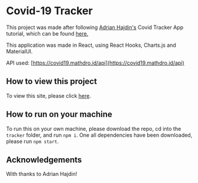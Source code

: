 # Covid-19 Tracker

This project was made after following [Adrian Hajdin's](https://github.com/adrianhajdin/project_corona_tracker) Covid Tracker App tutorial, which can be found [here.](https://www.youtube.com/watch?v=khJlrj3Y6Ls)

This application was made in React, using React Hooks, Charts.js and MaterialUI.

API used: [https://covid19.mathdro.id/api](https://covid19.mathdro.id/api)

## How to view this project

To view this site, please click [here](https://ejb-covid.netlify.app/).

## How to run on your machine

To run this on your own machine, please download the repo, cd into the `tracker` folder, and run `npm i`. One all dependencies have been downloaded, please run `npm start`.

## Acknowledgements

With thanks to Adrian Hajdin!


